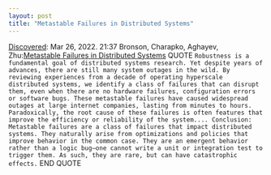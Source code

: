 ```yaml
---
layout: post
title: "Metastable Failures in Distributed Systems"
---
```

[Discovered](http://rolandtanglao.com/2020/07/29/p1-blogthis-checkvist-list-links-to-blog/): Mar 26, 2022. 21:37 Bronson, Charapko, Aghayev, Zhu:[Metastable Failures in Distributed Systems](https://sigops.org/s/conferences/hotos/2021/papers/hotos21-s11-bronson.pdf) QUOTE `Robustness is a fundamental goal of distributed systems research. Yet despite years of advances, there are still many
system outages in the wild. By reviewing experiences from
a decade of operating hyperscale distributed systems, we
identify a class of failures that can disrupt them, even when
there are no hardware failures, configuration errors or software bugs. These metastable failures have caused
widespread outages at large internet companies, lasting from
minutes to hours. Paradoxically, the root cause of these failures is often features that improve the efficiency or reliability
of the system.... Conclusion: Metastable failures are a class of failures that impact distributed systems. They naturally arise from optimizations
and policies that improve behavior in the common case. They
are an emergent behavior rather than a logic bug—one cannot write a unit or integration test to trigger them. As such,
they are rare, but can have catastrophic effects.`  END QUOTE
